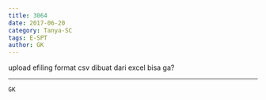 ```yaml
---
title: 3064
date: 2017-06-20
category: Tanya-SC
tags: E-SPT
author: GK
---
```


upload efiling format csv dibuat dari excel bisa ga?

---



`GK`
